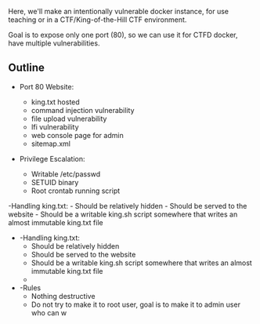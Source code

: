 Here, we'll make an intentionally vulnerable docker instance, for use teaching or in a CTF/King-of-the-Hill CTF environment.

Goal is to expose only one port (80), so we can use it for CTFD docker, have multiple vulnerabilities.

## Outline
- Port 80 Website:
    - king.txt hosted
    - command injection vulnerability
    - file upload vulnerability
    - lfi vulnerability
    - web console page for admin
    - sitemap.xml

- Privilege Escalation:
	- Writable /etc/passwd
	- SETUID binary
	- Root crontab running script

-Handling king.txt:
	- Should be relatively hidden
	- Should be served to the website
	- Should be a writable king.sh script somewhere that writes an almost immutable king.txt file


- -Handling king.txt:
	- Should be relatively hidden
	- Should be served to the website
	- Should be a writable king.sh script somewhere that writes an almost immutable king.txt file
	- 
- -Rules
	- Nothing destructive
	- Do not try to make it to root user, goal is to make it to admin user who can w